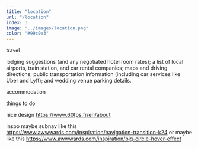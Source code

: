 ```yaml
---
title: "location"
url: "/location"
index: 3
image: "../images/location.png"
color: "#99c0e3"
---
```


travel

lodging suggestions (and any negotiated hotel room rates); a list of local airports, train station, and car rental companies; maps and driving directions; public transportation information (including car services like Uber and Lyft); and wedding venue parking details.

accommodation

things to do

nice design
https://www.60fps.fr/en/about

inspo
maybe subnav like this https://www.awwwards.com/inspiration/navigation-transition-k24
or maybe like this https://www.awwwards.com/inspiration/big-circle-hover-effect
